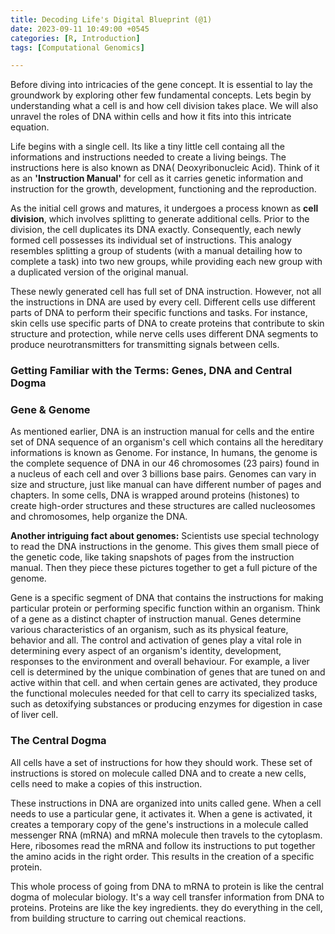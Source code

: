 ```yaml
---
title: Decoding Life's Digital Blueprint (@1)
date: 2023-09-11 10:49:00 +0545
categories: [R, Introduction]
tags: [Computational Genomics]

---
```


Before diving into intricacies of the gene concept. It is essential to lay the groundwork by exploring other few fundamental concepts. Lets begin by understanding what a cell is and how cell division takes place. We will also unravel the roles of DNA within cells and how it fits into this intricate equation.

Life begins with a single cell. Its like a tiny little cell containg all the informations and instructions needed to create a living beings. The instructions here is also known as DNA( Deoxyribonucleic Acid). Think of it as an __'Instruction Manual'__ for cell as it carries genetic information and instruction for the growth, development, functioning and the reproduction.

As the initial cell grows and matures, it undergoes a process known as __cell division__, which involves splitting to generate additional cells. Prior to the division, the cell duplicates its DNA exactly. Consequently, each newly formed cell possesses its individual set of instructions. This analogy resembles splitting a group of students (with a manual detailing how to complete a task) into two new groups, while providing each new group with a duplicated version of the original manual.

These newly generated cell has full set of DNA instruction. However, not all the instructions in DNA are used by every cell. Different cells use different parts of DNA to perform their specific functions and tasks. For instance, skin cells use specific parts of DNA to create proteins that contribute to skin structure and protection, while nerve cells uses different DNA segments to produce neurotransmitters for transmitting signals between cells.

### Getting Familiar with the Terms: Genes, DNA and Central Dogma

### Gene & Genome

As mentioned earlier, DNA is an instruction manual for cells and the entire set of DNA sequence of an organism's cell which contains all the hereditary informations is known as Genome. For instance, In humans, the genome is the complete sequence of DNA in our 46 chromosomes (23 pairs) found in a nucleus of each cell and over 3 billions base pairs. Genomes can vary in size and structure, just like manual can have different number of pages and chapters. In some cells, DNA is wrapped around proteins (histones) to create high-order structures and these structures are called nucleosomes and chromosomes, help organize the DNA.

__Another intriguing fact about genomes:__
Scientists use special technology to read the DNA instructions in the genome. This gives them small piece of the genetic code, like taking snapshots of pages from the instruction manual. Then they piece these pictures together to get a full picture of the genome.


Gene is a specific segment of DNA that contains the instructions for making particular protein or performing specific function within an organism. Think of a gene as a distinct chapter of instruction manual. Genes determine various characteristics of an organism, such as its physical feature, behavior and all.
The control and activation of genes play a vital role in determining every aspect of an organism's identity, development, responses to the environment and overall behaviour. For example, a liver cell is determined by the unique combination of genes that are tuned on and active within that cell. and when certain genes are activated, they produce the functional molecules needed for that cell to carry its specialized tasks, such as detoxifying substances or producing enzymes for digestion in case of liver cell.

### The Central Dogma

All cells have a set of instructions for how they should work. These  set of instructions is stored on molecule called DNA and to create a new cells, cells need to make a copies of this instruction. 

These instructions in DNA are organized into units called gene. When a cell needs to use a particular gene, it activates it. When a gene is activated, it creates a temporary copy of the gene's instructions in a molecule called messenger RNA (mRNA) and mRNA molecule then travels to the cytoplasm. Here, ribosomes read the mRNA and follow its instructions to put together the amino acids in the right order. This results in the creation of a specific protein.

This whole process of going from DNA to mRNA to protein is like the central dogma of molecular biology. It's a way cell transfer information from DNA to proteins. Proteins are like the key ingredients. they do everything in the cell, from building structure to carring out chemical reactions.